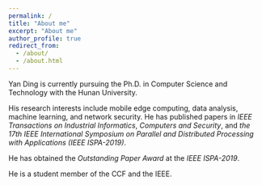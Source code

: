 ```yaml
---
permalink: /
title: "About me"
excerpt: "About me"
author_profile: true
redirect_from:
  - /about/
  - /about.html
---
```


Yan Ding is currently pursuing the Ph.D. in Computer Science and Technology with the Hunan University. 

His research interests include mobile edge computing, data analysis, machine learning, and network security. He has published papers in *IEEE Transactions on Industrial Informatics*, *Computers and Security*, and *the 17th IEEE International Symposium on Parallel and Distributed Processing with Applications (IEEE ISPA-2019)*.

He has obtained the *Outstanding Paper Award* at the *IEEE ISPA-2019*.

He is a student member of the CCF and the IEEE.
